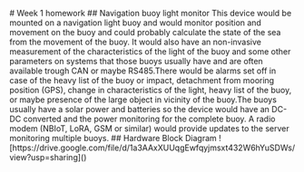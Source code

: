 #   W e e k   1   h o m e w o r k  
  
 # #   N a v i g a t i o n   b u o y   l i g h t   m o n i t o r  
  
 T h i s   d e v i c e   w o u l d   b e   m o u n t e d   o n   a   n a v i g a t i o n   l i g h t   b u o y   a n d   w o u l d   m o n i t o r   p o s i t i o n   a n d   m o v e m e n t   o n   t h e   b u o y   a n d   c o u l d   p r o b a b l y   c a l c u l a t e   t h e   s t a t e   o f   t h e   s e a   f r o m   t h e   m o v e m e n t   o f   t h e   b u o y .   I t   w o u l d   a l s o   h a v e   a n   n o n - i n v a s i v e   m e a s u r e m e n t   o f   t h e   c h a r a c t e r i s t i c s   o f   t h e   l i g h t   o f   t h e   b u o y   a n d   s o m e   o t h e r   p a r a m e t e r s   o n   s y s t e m s   t h a t   t h o s e   b u o y s   u s u a l l y   h a v e   a n d   a r e   o f t e n   a v a i l a b l e   t r o u g h   C A N   o r   m a y b e   R S 4 8 5 . T h e r e   w o u l d   b e   a l a r m s   s e t   o f f   i n   c a s e   o f   t h e   h e a v y   l i s t   o f   t h e   b u o y   o r   i m p a c t ,   d e t a c h m e n t   f r o m   m o o r i n g   p o s i t i o n   ( G P S ) ,   c h a n g e   i n   c h a r a c t e r i s t i c s   o f   t h e   l i g h t ,   h e a v y   l i s t   o f   t h e   b u o y ,   o r   m a y b e   p r e s e n c e   o f   t h e   l a r g e   o b j e c t   i n   v i c i n i t y   o f   t h e   b u o y . T h e   b u o y s   u s u a l l y   h a v e   a   s o l a r   p o w e r   a n d   b a t t e r i e s   s o   t h e   d e v i c e   w o u l d   h a v e   a n   D C - D C   c o n v e r t e d   a n d   t h e   p o w e r   m o n i t o r i n g   f o r   t h e   c o m p l e t e   b u o y .   A   r a d i o   m o d e m   ( N B I o T ,   L o R A ,   G S M   o r   s i m i l a r )   w o u l d   p r o v i d e   u p d a t e s   t o   t h e   s e r v e r   m o n i t o r i n g   m u l t i p l e   b u o y s .    
  
 # #   H a r d w a r e   B l o c k   D i a g r a m  
  
 ! [ h t t p s : / / d r i v e . g o o g l e . c o m / f i l e / d / 1 a 3 A A x X U U q g E w f q y j m s x t 4 3 2 W 6 h Y u S D W s / v i e w ? u s p = s h a r i n g ] ( )  
  
  
  
  
  
 